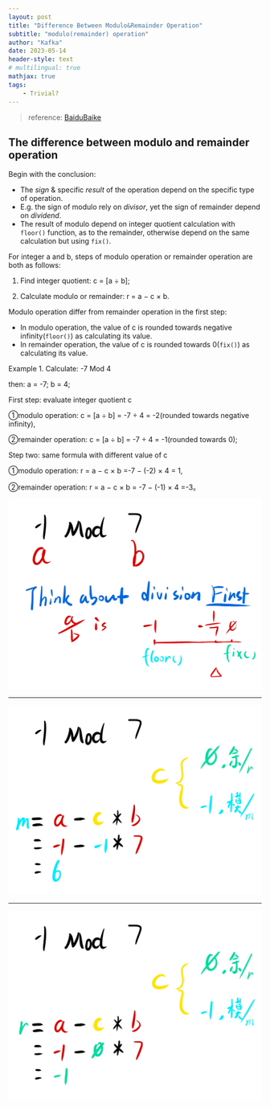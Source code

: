 ```yaml
---
layout: post
title: "Difference Between Modulo&Remainder Operation"
subtitle: "modulo(remainder) operation"
author: "Kafka"
date: 2023-05-14
header-style: text
# multilingual: true
mathjax: true
tags:
	- Trivial?
---
```


> reference: [BaiduBaike](https://baike.baidu.com/item/%E5%8F%96%E6%A8%A1%E8%BF%90%E7%AE%97/10739384?fr=aladdin#:~:text=%E5%BA%94%E7%94%A8-,%E5%8F%96%E4%BD%99%E8%BF%90%E7%AE%97%E5%8C%BA%E5%88%AB,-%E7%BC%96%E8%BE%91)

The difference between modulo and remainder operation
------

Begin with the conclusion: 
* The *sign* & specific *result* of the operation depend on the specific type of operation. 
* E.g. the sign of modulo rely on *divisor*, yet the sign of remainder depend on *dividend*.
* The result of modulo depend on integer quotient calculation with `floor()` function, as to the remainder, otherwise depend on the same calculation but using `fix()`.

For integer $\text{a}$ and $\text{b}$, steps of modulo operation or remainder operation are both as follows:

1. Find integer quotient: $\text{c}$ = [$\text{a}$ $\div$ $\text{b}$];

2. Calculate modulo or remainder: r = $\text{a}$ $-$ $\text{c}$ $\times$ $\text{b}$.

Modulo operation differ from remainder operation in the first step: 
* In modulo operation, the value of $\text{c}$ is rounded towards negative infinity(`floor()`) as calculating its value.
* In remainder operation, the value of $\text{c}$ is rounded towards $0$(`fix()`) as calculating its value.

Example 1. Calculate: -7 Mod 4

then: $\text{a}$ = -7; $\text{b}$ = 4; 

First step: evaluate integer quotient $\text{c}$

①modulo operation: $\text{c}$ = [$\text{a}$ $\div$ $\text{b}$] = -7  $\div$  4 = -2(rounded towards negative infinity), 

②remainder operation: $\text{c}$ = [$\text{a}$ $\div$ $\text{b}$] = -7  $\div$  4 = -1(rounded towards $0$); 

Step two: same formula with different value of $\text{c}$

①modulo operation: r = $\text{a}$ $-$ $\text{c}$ $\times$ $\text{b}$ =-7 $-$ (-2) $\times$ 4 = 1, 

②remainder operation: r = $\text{a}$ $-$ $\text{c}$ $\times$ $\text{b}$ = -7 $-$ (-1) $\times$ 4 =-3。

![1](/img/posts-img/modulo_1.png)
***
![2](/img/posts-img/modulo_2.png)
***
![3](/img/posts-img/modulo_3.png)
